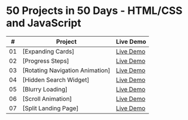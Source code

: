 # 50 Projects in 50 Days - HTML/CSS and JavaScript

|  #  | Project                                   | Live Demo                                                                        |                                                                     
| :-: | ----------------------------------------- | -------------------------------------------------------------------------------- |
| 01  | [Expanding Cards]                         | [Live Demo](https://fanyalvarez.github.io/50projectsin50days/day01)              |
| 02  | [Progress Steps]                          | [Live Demo](https://fanyalvarez.github.io/50projectsin50days/day02)              |
| 03  | [Rotating Navigation Animation]           | [Live Demo](https://fanyalvarez.github.io/50projectsin50days/day03)              |
| 04  | [Hidden Search Widget]                    | [Live Demo](https://fanyalvarez.github.io/50projectsin50days/day04)              |
| 05  | [Blurry Loading]                          | [Live Demo](https://fanyalvarez.github.io/50projectsin50days/day05)              |
| 06  | [Scroll Animation]                        | [Live Demo](https://fanyalvarez.github.io/50projectsin50days/day06)              |
| 07  | [Split Landing Page]                      | [Live Demo](https://fanyalvarez.github.io/50projectsin50days/day07)              |
